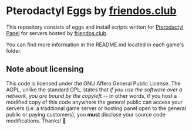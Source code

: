 # Pterodactyl Eggs by [friendos.club][1]

This repository consists of eggs and install scripts written for
[Pterodactyl Panel][2] for servers hosted by [friendos.club][1].

You can find more information in the README.md located in each game's folder.

## Note about licensing

This code is licensed under the GNU Affero General Public License. The AGPL,
unlike the standard GPL, states that _if you use the software over a network,
you are bound by the copyleft_ -- in other words, if you host a modified
copy of this code anywhere the general public can access your servers (i.e. a
traditional game server or hosting panel open to the general public or paying
customers), you **must** disclose your source code modifications. Thanks!
:slightly_smiling_face:

[1]: https://friendos.club
[2]: https://pterodactyl.io
